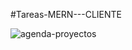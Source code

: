 #Tareas-MERN---CLIENTE

![agenda-proyectos](https://user-images.githubusercontent.com/32559854/115325772-9a264b80-a162-11eb-8ea7-3d4ded21f487.png)

